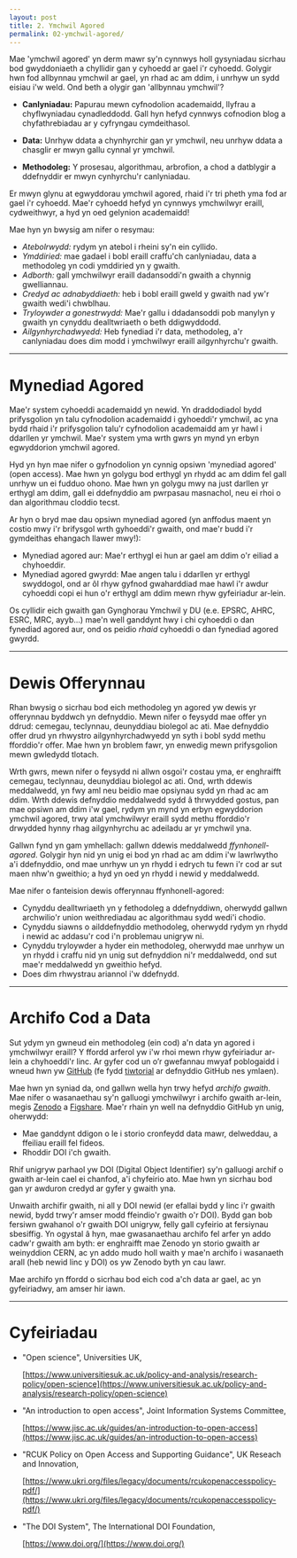 ```yaml
---
layout: post
title: 2. Ymchwil Agored
permalink: 02-ymchwil-agored/
---
```


Mae 'ymchwil agored' yn derm mawr sy'n cynnwys holl gysyniadau sicrhau bod
gwyddoniaeth a chyllidir gan y cyhoedd ar gael i'r cyhoedd.
Golygir hwn fod allbynnau ymchwil ar gael, yn rhad ac am ddim, i unrhyw un sydd
eisiau i'w weld.
Ond beth a olygir gan 'allbynnau ymchwil'?

  + **Canlyniadau:** Papurau mewn cyfnodolion academaidd, llyfrau a
  chyflwyniadau cynadleddodd. Gall hyn hefyd cynnwys cofnodion blog a
  chyfathrebiadau ar y cyfryngau cymdeithasol.

  + **Data:** Unrhyw ddata a chynhyrchir gan yr ymchwil, neu unrhyw ddata a
  chasglir er mwyn gallu cynnal yr ymchwil.

  + **Methodoleg:** Y prosesau, algorithmau, arbrofion, a chod a datblygir a
  ddefnyddir er mwyn cynhyrchu'r canlyniadau.

Er mwyn glynu at egwyddorau ymchwil agored, rhaid i'r tri pheth yma fod ar gael
i'r cyhoedd.
Mae'r cyhoedd hefyd yn cynnwys ymchwilwyr eraill, cydweithwyr, a hyd yn oed
gelynion academaidd!

Mae hyn yn bwysig am nifer o resymau:

 + *Atebolrwydd:* rydym yn atebol i rheini sy'n ein cyllido.
 + *Ymddiried:* mae gadael i bobl eraill craffu'ch canlyniadau, data a
 methodoleg yn codi ymddiried yn y gwaith.
 + *Adborth:* gall ymchwilwyr eraill dadansoddi'n gwaith a chynnig gwelliannau.
 + *Credyd ac adnabyddiaeth:* heb i bobl eraill gweld y gwaith nad yw'r gwaith
 wedi'i chwblhau.
 + *Tryloywder a gonestrwydd:* Mae'r gallu i ddadansoddi pob manylyn y gwaith yn
 cynyddu dealltwriaeth o beth ddigwyddodd.
 + *Ailgynhyrchadwyedd:* Heb fynediad i'r data, methodoleg, a'r canlyniadau does
 dim modd i ymchwilwyr eraill ailgynhyrchu'r gwaith.

---

# Mynediad Agored

Mae'r system cyhoeddi academaidd yn newid.
Yn draddodiadol bydd prifysgolion yn talu cyfnodolion academaidd i gyhoeddi'r
ymchwil, ac yna bydd rhaid i'r prifysgolion talu'r cyfnodolion academaidd am yr
hawl i ddarllen yr ymchwil.
Mae'r system yma wrth gwrs yn mynd yn erbyn egwyddorion ymchwil agored.

Hyd yn hyn mae nifer o gyfnodolion yn cynnig opsiwn 'mynediad agored' (open
access).
Mae hwn yn golygu bod erthygl yn rhydd ac am ddim fel gall unrhyw un ei fudduo
ohono.
Mae hwn yn golygu mwy na just darllen yr erthygl am ddim, gall ei ddefnyddio am
pwrpasau masnachol, neu ei rhoi o dan algorithmau cloddio tecst.

Ar hyn o bryd mae dau opsiwn mynediad agored (yn anffodus maent yn costio mwy
i'r brifysgol wrth gyhoeddi'r gwaith, ond mae'r budd i'r gymdeithas ehangach
llawer mwy!):

+ Mynediad agored aur: Mae'r erthygl ei hun ar gael am ddim o'r eiliad a
chyhoeddir.
+ Mynediad agored gwyrdd: Mae angen talu i ddarllen yr erthygl swyddogol, ond ar
ôl rhyw gyfnod gwaharddiad mae hawl i'r awdur cyhoeddi copi ei hun o'r erthygl
am ddim mewn rhyw gyfeiriadur ar-lein.

Os cyllidir eich gwaith gan Gynghorau Ymchwil y DU (e.e. EPSRC, AHRC, ESRC,
MRC, ayyb...) mae'n well ganddynt hwy i chi cyhoeddi o dan fynediad agored aur,
ond os peidio *rhaid* cyhoeddi o dan fynediad agored gwyrdd.

---

# Dewis Offerynnau

Rhan bwysig o sicrhau bod eich methodoleg yn agored yw dewis yr offerynnau
byddwch yn defnyddio.
Mewn nifer o feysydd mae offer yn ddrud: cemegau, teclynnau, deunyddiau biolegol
ac ati.
Mae defnyddio offer drud yn rhwystro ailgynhyrchadwyedd yn syth i bobl sydd
methu fforddio'r offer.
Mae hwn yn broblem fawr, yn enwedig mewn prifysgolion mewn gwledydd tlotach.

Wrth gwrs, mewn nifer o feysydd ni allwn osgoi'r costau yma, er enghraifft
cemegau, teclynnau, deunyddiau biolegol ac ati.
Ond, wrth ddewis meddalwedd, yn fwy aml neu beidio mae opsiynau sydd yn rhad
ac am ddim.
Wrth ddewis defnyddio meddalwedd sydd â thrwydded gostus, pan mae opsiwn am ddim
i'w gael, rydym yn mynd yn erbyn egwyddorion ymchwil agored, trwy atal
ymchwilwyr eraill sydd methu fforddio'r drwydded hynny rhag ailgynhyrchu ac
adeiladu ar yr ymchwil yna.

Gallwn fynd yn gam ymhellach: gallwn ddewis meddalwedd *ffynhonell-agored*.
Golygir hyn nid yn unig ei bod yn rhad ac am ddim i'w lawrlwytho a'i ddefnyddio,
ond mae unrhyw un yn rhydd i edrych tu fewn i'r cod ar sut maen nhw'n gweithio;
a hyd yn oed yn rhydd i newid y meddalwedd.

Mae nifer o fanteision dewis offerynnau ffynhonell-agored:

+ Cynyddu dealltwriaeth yn y fethodoleg a ddefnyddiwn, oherwydd gallwn
archwilio'r union weithrediadau ac algorithmau sydd wedi'i chodio.
+ Cynyddu siawns o ailddefnyddio methodoleg, oherwydd rydym yn rhydd i newid
ac addasu'r cod i'n problemau unigryw ni.
+ Cynyddu tryloywder a hyder ein methodoleg, oherwydd mae unrhyw un yn rhydd i
craffu nid yn unig sut defnyddion ni'r meddalwedd, ond sut mae'r meddalwedd yn
gweithio hefyd.
+ Does dim rhwystrau ariannol i'w ddefnydd.

---

# Archifo Cod a Data

Sut ydym yn gwneud ein methodoleg (ein cod) a'n data yn agored i ymchwilwyr
eraill?
Y ffordd arferol yw i'w rhoi mewn rhyw gyfeiriadur ar-lein a chyhoeddi'r linc.
Ar gyfer cod un o’r gwefannau mwyaf poblogaidd i wneud hwn yw
[GitHub](https://github.com/) (fe fydd [tiwtorial](/14-cydweithio/) ar defnyddio
GitHub nes ymlaen).

Mae hwn yn syniad da, ond gallwn wella hyn trwy hefyd *archifo gwaith*.
Mae nifer o wasanaethau sy'n galluogi ymchwilwyr i archifo gwaith ar-lein, megis
[Zenodo](https://zenodo.org/) a [Figshare](https://figshare.com/).
Mae'r rhain yn well na defnyddio GitHub yn unig, oherwydd:

 + Mae ganddynt ddigon o le i storio cronfeydd data mawr, delweddau, a ffeiliau
 eraill fel fideos.
 + Rhoddir DOI i'ch gwaith.

Rhif unigryw parhaol yw DOI (Digital Object Identifier) sy'n galluogi archif o
gwaith ar-lein cael ei chanfod, a'i chyfeirio ato.
Mae hwn yn sicrhau bod gan yr awduron credyd ar gyfer y gwaith yna.

Unwaith archifir gwaith, ni all y DOI newid (er efallai bydd y linc i'r gwaith
newid, bydd trwy'r amser modd ffeindio'r gwaith o'r DOI).
Bydd gan bob fersiwn gwahanol o'r gwaith DOI unigryw, felly gall cyfeirio at
fersiynau sbesiffig.
Yn ogystal â hyn, mae gwasanaethau archifo fel arfer yn addo cadw'r gwaith am
byth: er enghraifft mae Zenodo yn storio gwaith ar weinyddion CERN, ac yn addo
mudo holl waith y mae'n archifo i wasanaeth arall (heb newid linc y DOI) os yw
Zenodo byth yn cau lawr.

Mae archifo yn ffordd o sicrhau bod eich cod a'ch data ar gael, ac yn
gyfeiriadwy, am amser hir iawn.


---

# Cyfeiriadau

+ "Open science", Universities UK,

  [https://www.universitiesuk.ac.uk/policy-and-analysis/research-policy/open-science](https://www.universitiesuk.ac.uk/policy-and-analysis/research-policy/open-science)

+ "An introduction to open access", Joint Information Systems Committee,

  [https://www.jisc.ac.uk/guides/an-introduction-to-open-access](https://www.jisc.ac.uk/guides/an-introduction-to-open-access)

+ "RCUK Policy on Open Access and Supporting Guidance", UK Reseach and Innovation,

  [https://www.ukri.org/files/legacy/documents/rcukopenaccesspolicy-pdf/](https://www.ukri.org/files/legacy/documents/rcukopenaccesspolicy-pdf/)

+ "The DOI System", The International DOI Foundation,

  [https://www.doi.org/](https://www.doi.org/)
